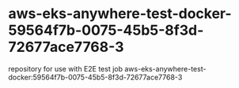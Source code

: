 # aws-eks-anywhere-test-docker-59564f7b-0075-45b5-8f3d-72677ace7768-3
repository for use with E2E test job aws-eks-anywhere-test-docker:59564f7b-0075-45b5-8f3d-72677ace7768-3
